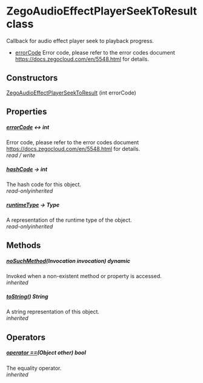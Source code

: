 


# ZegoAudioEffectPlayerSeekToResult class









<p>Callback for audio effect player seek to playback progress.</p>
<ul>
<li><a href="../zego_uikit_prebuilt_live_audio_room/ZegoAudioEffectPlayerSeekToResult/errorCode.md">errorCode</a> Error code, please refer to the error codes document <a href="https://docs.zegocloud.com/en/5548.html">https://docs.zegocloud.com/en/5548.html</a> for details.</li>
</ul>




## Constructors

[ZegoAudioEffectPlayerSeekToResult](../zego_uikit_prebuilt_live_audio_room/ZegoAudioEffectPlayerSeekToResult/ZegoAudioEffectPlayerSeekToResult.md) (int errorCode)

   


## Properties

##### [errorCode](../zego_uikit_prebuilt_live_audio_room/ZegoAudioEffectPlayerSeekToResult/errorCode.md) &#8596; int



Error code, please refer to the error codes document <a href="https://docs.zegocloud.com/en/5548.html">https://docs.zegocloud.com/en/5548.html</a> for details.  
_<span class="feature">read / write</span>_



##### [hashCode](../zego_uikit_prebuilt_live_audio_room/ZegoAudioEffectPlayerSeekToResult/hashCode.md) &#8594; int



The hash code for this object.  
_<span class="feature">read-only</span><span class="feature">inherited</span>_



##### [runtimeType](../zego_uikit_prebuilt_live_audio_room/ZegoAudioEffectPlayerSeekToResult/runtimeType.md) &#8594; Type



A representation of the runtime type of the object.  
_<span class="feature">read-only</span><span class="feature">inherited</span>_





## Methods

##### [noSuchMethod](../zego_uikit_prebuilt_live_audio_room/ZegoAudioEffectPlayerSeekToResult/noSuchMethod.md)(Invocation invocation) dynamic



Invoked when a non-existent method or property is accessed.  
_<span class="feature">inherited</span>_



##### [toString](../zego_uikit_prebuilt_live_audio_room/ZegoAudioEffectPlayerSeekToResult/toString.md)() String



A string representation of this object.  
_<span class="feature">inherited</span>_





## Operators

##### [operator ==](../zego_uikit_prebuilt_live_audio_room/ZegoAudioEffectPlayerSeekToResult/operator_equals.md)(Object other) bool



The equality operator.  
_<span class="feature">inherited</span>_
















